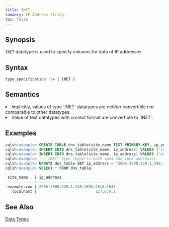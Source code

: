 ```yaml
---
title: INET
summary: IP Address String.
toc: false
---
```

<style>
table {
  float: left;
}
#psyn {
  text-indent: 50px;
}
#ptodo {
  color: red
}
</style>

## Synopsis

`INET` datatype is used to specify columns for data of IP addresses.

## Syntax
```
type_specification ::= { INET }
```

## Semantics
<li>Implicitly, values of type `INET` datatypes are neither convertible nor comparable to other datatypes.</li>
<li>Value of text datatypes with correct format are convertible to `INET`.</li>

## Examples
``` sql
cqlsh:example> CREATE TABLE dns_table(site_name TEXT PRIMARY KEY, ip_address INET);
cqlsh:example> INSERT INTO dns_table(site_name, ip_address) VALUES ('localhost', '127.0.0.1');
cqlsh:example> INSERT INTO dns_table(site_name, ip_address) VALUES ('example.com', '93.184.216.34'); 
cqlsh:example> -- `INET` type supports both ipv4 and ipv6 addresses.
cqlsh:example> UPDATE dns_table SET ip_address = '2606:2800:220:1:248:1893:25c8:1946' WHERE site_name = 'example.com'; 
cqlsh:example> SELECT * FROM dns_table;

 site_name   | ip_address
-------------+------------------------------------
 example.com | 2606:2800:220:1:248:1893:25c8:1946
   localhost |                          127.0.0.1
```

## See Also

[Data Types](..#datatypes)
